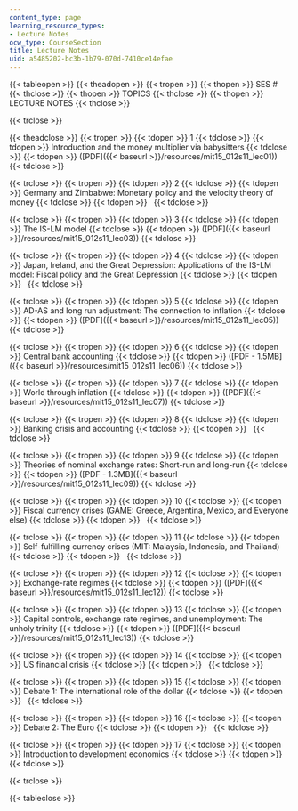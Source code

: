 ```yaml
---
content_type: page
learning_resource_types:
- Lecture Notes
ocw_type: CourseSection
title: Lecture Notes
uid: a5485202-bc3b-1b79-070d-7410ce14efae
---
```


{{< tableopen >}}
{{< theadopen >}}
{{< tropen >}}
{{< thopen >}}
SES #
{{< thclose >}}
{{< thopen >}}
TOPICS
{{< thclose >}}
{{< thopen >}}
LECTURE NOTES
{{< thclose >}}

{{< trclose >}}

{{< theadclose >}}
{{< tropen >}}
{{< tdopen >}}
1
{{< tdclose >}}
{{< tdopen >}}
Introduction and the money multiplier via babysitters
{{< tdclose >}}
{{< tdopen >}}
([PDF]({{< baseurl >}}/resources/mit15_012s11_lec01))
{{< tdclose >}}

{{< trclose >}}
{{< tropen >}}
{{< tdopen >}}
2
{{< tdclose >}}
{{< tdopen >}}
Germany and Zimbabwe: Monetary policy and the velocity theory of money
{{< tdclose >}}
{{< tdopen >}}
 
{{< tdclose >}}

{{< trclose >}}
{{< tropen >}}
{{< tdopen >}}
3
{{< tdclose >}}
{{< tdopen >}}
The IS-LM model
{{< tdclose >}}
{{< tdopen >}}
([PDF]({{< baseurl >}}/resources/mit15_012s11_lec03))
{{< tdclose >}}

{{< trclose >}}
{{< tropen >}}
{{< tdopen >}}
4
{{< tdclose >}}
{{< tdopen >}}
Japan, Ireland, and the Great Depression: Applications of the IS-LM model: Fiscal policy and the Great Depression
{{< tdclose >}}
{{< tdopen >}}
 
{{< tdclose >}}

{{< trclose >}}
{{< tropen >}}
{{< tdopen >}}
5
{{< tdclose >}}
{{< tdopen >}}
AD-AS and long run adjustment: The connection to inflation
{{< tdclose >}}
{{< tdopen >}}
([PDF]({{< baseurl >}}/resources/mit15_012s11_lec05))
{{< tdclose >}}

{{< trclose >}}
{{< tropen >}}
{{< tdopen >}}
6
{{< tdclose >}}
{{< tdopen >}}
Central bank accounting
{{< tdclose >}}
{{< tdopen >}}
([PDF - 1.5MB]({{< baseurl >}}/resources/mit15_012s11_lec06))
{{< tdclose >}}

{{< trclose >}}
{{< tropen >}}
{{< tdopen >}}
7
{{< tdclose >}}
{{< tdopen >}}
World through inflation
{{< tdclose >}}
{{< tdopen >}}
([PDF]({{< baseurl >}}/resources/mit15_012s11_lec07))
{{< tdclose >}}

{{< trclose >}}
{{< tropen >}}
{{< tdopen >}}
8
{{< tdclose >}}
{{< tdopen >}}
Banking crisis and accounting
{{< tdclose >}}
{{< tdopen >}}
 
{{< tdclose >}}

{{< trclose >}}
{{< tropen >}}
{{< tdopen >}}
9
{{< tdclose >}}
{{< tdopen >}}
Theories of nominal exchange rates: Short-run and long-run
{{< tdclose >}}
{{< tdopen >}}
([PDF - 1.3MB]({{< baseurl >}}/resources/mit15_012s11_lec09))
{{< tdclose >}}

{{< trclose >}}
{{< tropen >}}
{{< tdopen >}}
10
{{< tdclose >}}
{{< tdopen >}}
Fiscal currency crises (GAME: Greece, Argentina, Mexico, and Everyone else)
{{< tdclose >}}
{{< tdopen >}}
 
{{< tdclose >}}

{{< trclose >}}
{{< tropen >}}
{{< tdopen >}}
11
{{< tdclose >}}
{{< tdopen >}}
Self-fulfilling currency crises (MIT: Malaysia, Indonesia, and Thailand)
{{< tdclose >}}
{{< tdopen >}}
 
{{< tdclose >}}

{{< trclose >}}
{{< tropen >}}
{{< tdopen >}}
12
{{< tdclose >}}
{{< tdopen >}}
Exchange-rate regimes
{{< tdclose >}}
{{< tdopen >}}
([PDF]({{< baseurl >}}/resources/mit15_012s11_lec12))
{{< tdclose >}}

{{< trclose >}}
{{< tropen >}}
{{< tdopen >}}
13
{{< tdclose >}}
{{< tdopen >}}
Capital controls, exchange rate regimes, and unemployment: The unholy trinity
{{< tdclose >}}
{{< tdopen >}}
([PDF]({{< baseurl >}}/resources/mit15_012s11_lec13))
{{< tdclose >}}

{{< trclose >}}
{{< tropen >}}
{{< tdopen >}}
14
{{< tdclose >}}
{{< tdopen >}}
US financial crisis
{{< tdclose >}}
{{< tdopen >}}
 
{{< tdclose >}}

{{< trclose >}}
{{< tropen >}}
{{< tdopen >}}
15
{{< tdclose >}}
{{< tdopen >}}
Debate 1: The international role of the dollar
{{< tdclose >}}
{{< tdopen >}}
 
{{< tdclose >}}

{{< trclose >}}
{{< tropen >}}
{{< tdopen >}}
16
{{< tdclose >}}
{{< tdopen >}}
Debate 2: The Euro
{{< tdclose >}}
{{< tdopen >}}
 
{{< tdclose >}}

{{< trclose >}}
{{< tropen >}}
{{< tdopen >}}
17
{{< tdclose >}}
{{< tdopen >}}
Introduction to development economics
{{< tdclose >}}
{{< tdopen >}}
 
{{< tdclose >}}

{{< trclose >}}

{{< tableclose >}}